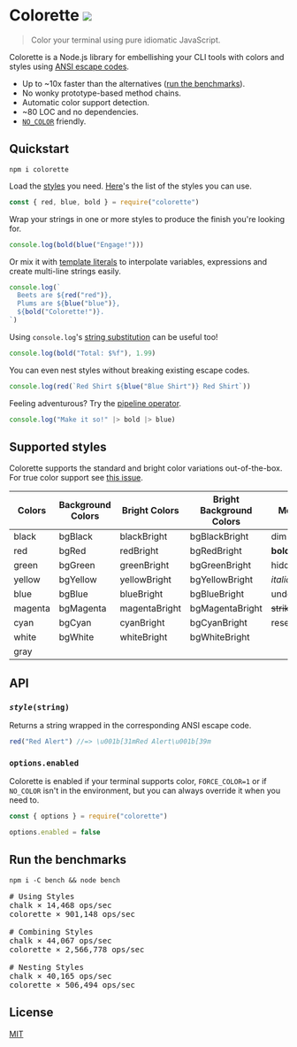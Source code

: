 # Colorette [![](https://img.shields.io/npm/v/colorette.svg?label=&color=0080ff)](https://www.npmjs.org/package/colorette)

> Color your terminal using pure idiomatic JavaScript.

Colorette is a Node.js library for embellishing your CLI tools with colors and styles using [ANSI escape codes](https://en.wikipedia.org/wiki/ANSI_escape_code).

- Up to ~10x faster than the alternatives ([run the benchmarks](#run-the-benchmarks)).
- No wonky prototype-based method chains.
- Automatic color support detection.
- ~80 LOC and no dependencies.
- [`NO_COLOR`](https://no-color.org) friendly.

## Quickstart

```console
npm i colorette
```

Load the [styles](#styles) you need. [Here](#supported-styles)'s the list of the styles you can use.

```js
const { red, blue, bold } = require("colorette")
```

Wrap your strings in one or more styles to produce the finish you're looking for.

```js
console.log(bold(blue("Engage!")))
```

Or mix it with [template literals](https://developer.mozilla.org/en-US/docs/Web/JavaScript/Reference/Template_literals) to interpolate variables, expressions and create multi-line strings easily.

```js
console.log(`
  Beets are ${red("red")},
  Plums are ${blue("blue")},
  ${bold("Colorette!")}.
`)
```

Using `console.log`'s [string substitution](https://nodejs.org/api/console.html#console_console_log_data_args) can be useful too!

```js
console.log(bold("Total: $%f"), 1.99)
```

You can even nest styles without breaking existing escape codes.

```js
console.log(red(`Red Shirt ${blue("Blue Shirt")} Red Shirt`))
```

Feeling adventurous? Try the [pipeline operator](https://github.com/tc39/proposal-pipeline-operator).

```js
console.log("Make it so!" |> bold |> blue)
```

## Supported styles

Colorette supports the standard and bright color variations out-of-the-box. For true color support see [this issue](https://github.com/jorgebucaran/colorette/issues/27).

| Colors  | Background Colors | Bright Colors | Bright Background Colors | Modifiers         |
| ------- | ----------------- | ------------- | ------------------------ | ----------------- |
| black   | bgBlack           | blackBright   | bgBlackBright            | dim               |
| red     | bgRed             | redBright     | bgRedBright              | **bold**          |
| green   | bgGreen           | greenBright   | bgGreenBright            | hidden            |
| yellow  | bgYellow          | yellowBright  | bgYellowBright           | _italic_          |
| blue    | bgBlue            | blueBright    | bgBlueBright             | underline         |
| magenta | bgMagenta         | magentaBright | bgMagentaBright          | ~~strikethrough~~ |
| cyan    | bgCyan            | cyanBright    | bgCyanBright             | reset             |
| white   | bgWhite           | whiteBright   | bgWhiteBright            |                   |
| gray    |                   |               |                          |                   |

## API

### <code><i>style</i>(string)</code>

Returns a string wrapped in the corresponding ANSI escape code.

```js
red("Red Alert") //=> \u001b[31mRed Alert\u001b[39m
```

### `options.enabled`

Colorette is enabled if your terminal supports color, `FORCE_COLOR=1` or if `NO_COLOR` isn't in the environment, but you can always override it when you need to.

```js
const { options } = require("colorette")

options.enabled = false
```

## Run the benchmarks

```
npm i -C bench && node bench
```

<pre>
# Using Styles
chalk × 14,468 ops/sec
colorette × 901,148 ops/sec

# Combining Styles
chalk × 44,067 ops/sec
colorette × 2,566,778 ops/sec

# Nesting Styles
chalk × 40,165 ops/sec
colorette × 506,494 ops/sec
</pre>

## License

[MIT](LICENSE.md)
